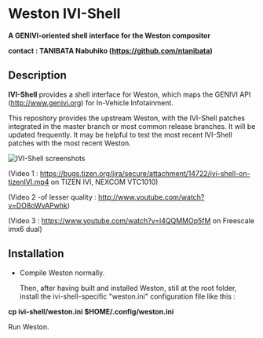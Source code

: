 Weston IVI-Shell
===============

<strong>A GENIVI-oriented shell interface for the Weston compositor

contact : TANIBATA Nabuhiko (https://github.com/ntanibata)</strong>


## Description

 <strong>IVI-Shell</strong> provides a shell interface for Weston, which maps the GENIVI API (http://www.genivi.org) for In-Vehicle Infotainment.

 This repository provides the upstream Weston, with the IVI-Shell patches integrated in the master branch or most common release branches. It will be updated frequently. It may be helpful to test the most recent IVI-Shell patches with the most recent Weston.

![IVI-Shell screenshots](http://lists.freedesktop.org/archives/wayland-devel/attachments/20140625/abbfc064/attachment-0001.png)

 (Video 1 : https://bugs.tizen.org/jira/secure/attachment/14722/ivi-shell-on-tizenIVI.mp4 on TIZEN IVI, NEXCOM VTC1010)

 (Video 2 -of lesser quality : http://www.youtube.com/watch?v=DO8oWvAPwhk)

 (Video 3 : https://www.youtube.com/watch?v=l4QQMMOp5fM on Freescale imx6 dual)

## Installation

* Compile Weston normally.

  Then, after having built and installed Weston, still at the root folder, install the ivi-shell-specific "weston.ini" configuration file like this :

<strong>cp ivi-shell/weston.ini $HOME/.config/weston.ini</strong>

   Run Weston.
